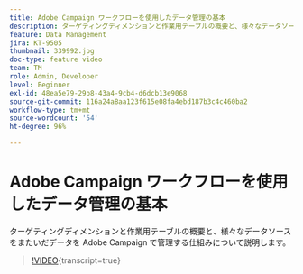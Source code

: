 ```yaml
---
title: Adobe Campaign ワークフローを使用したデータ管理の基本
description: ターゲティングディメンションと作業用テーブルの概要と、様々なデータソースをまたいだデータを Adobe Campaign で管理する仕組みについて説明します。
feature: Data Management
jira: KT-9505
thumbnail: 339992.jpg
doc-type: feature video
team: TM
role: Admin, Developer
level: Beginner
exl-id: 48ea5e79-29b8-43a4-9cb4-d6dcb13e9068
source-git-commit: 116a24a8aa123f615e08fa4ebd187b3c4c460ba2
workflow-type: tm+mt
source-wordcount: '54'
ht-degree: 96%

---
```


# Adobe Campaign ワークフローを使用したデータ管理の基本

ターゲティングディメンションと作業用テーブルの概要と、様々なデータソースをまたいだデータを Adobe Campaign で管理する仕組みについて説明します。

>[!VIDEO](https://video.tv.adobe.com/v/339992?quality=12&learn=on){transcript=true}
